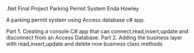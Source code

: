 .Net Final Project Parking Permit System Enda Howley

A parking permit system using Access database c# app.

Part 1. Creating a console C# app that can connect,read,insert,update and disconnect from an Access Database.
Part 2. Adding the business layer with read,insert,update and delete now business class methods